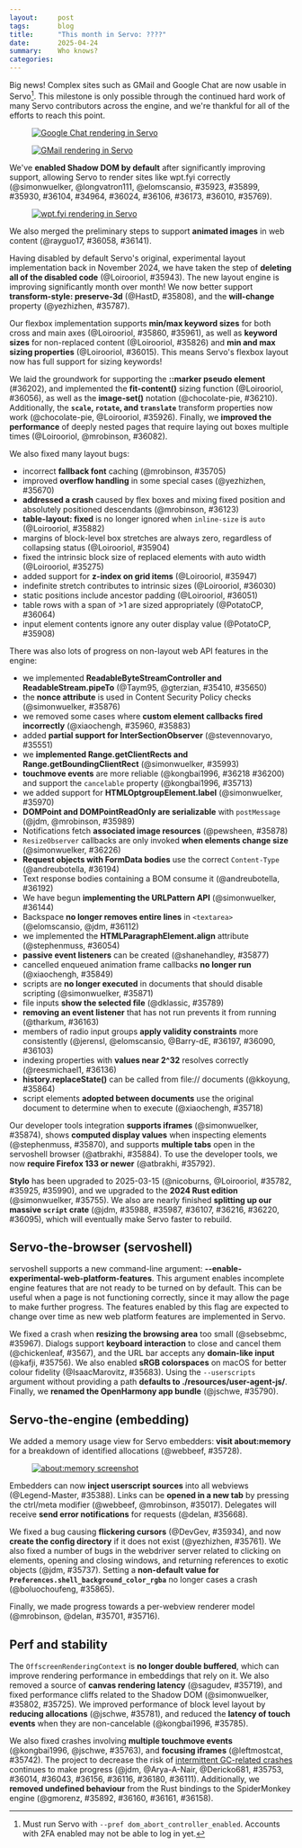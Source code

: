 ```yaml
---
layout:     post
tags:       blog
title:      "This month in Servo: ????"
date:       2025-04-24
summary:    Who knows?
categories:
---
```


Big news! Complex sites such as GMail and Google Chat are now usable in Servo[^1]. This milestone is only possible through the continued hard work of many Servo contributors across the engine, and we're thankful for all of the efforts to reach this point.

[^1]: Must run Servo with `--pref dom_abort_controller_enabled`. Accounts with 2FA enabled may not be able to log in yet.

<figure><a href="{{ '/img/blog/servo-gchat.png' | url }}"><img alt="Google Chat rendering in Servo" src="{{ '/img/blog/servo-gchat.png' | url }}"></a></figure>
<figure><a href="{{ '/img/blog/servo-gmail.png' | url }}"><img alt="GMail rendering in Servo" src="{{ '/img/blog/servo-gmail.png' | url }}"></a></figure>

We've **enabled Shadow DOM by default** after significantly improving support, allowing Servo to render sites like wpt.fyi correctly (@simonwuelker, @longvatron111, @elomscansio, #35923, #35899, #35930, #36104, #34964, #36024, #36106, #36173, #36010, #35769).

<figure><a href="{{ '/img/blog/servo-wptfyi.png' | url }}"><img alt="wpt.fyi rendering in Servo" src="{{ '/img/blog/servo-wptfyi.png' | url }}"></a></figure>

We also merged the preliminary steps to support **animated images** in web content (@rayguo17, #36058, #36141).

Having disabled by default Servo's original, experimental layout implementation back in November 2024, we have taken the step of **deleting all of the disabled code** (@Loirooriol, #35943). The new layout engine is improving significantly month over month! We now better support **transform-style: preserve-3d** (@HastD, #35808), and the **will-change** property (@yezhizhen, #35787).

Our flexbox implementation supports **min/max keyword sizes** for both cross and main axes (@Loirooriol, #35860, #35961), as well as **keyword sizes** for non-replaced content (@Loirooriol, #35826) and **min and max sizing properties** (@Loirooriol, #36015). This means Servo's flexbox layout now has full support for sizing keywords!

We laid the groundwork for supporting the **::marker pseudo element** (#36202), and implemented the **fit-content()** sizing function (@Loirooriol, #36056), as well as the **image-set()** notation (@chocolate-pie, #36210). Additionally, the **`scale`, `rotate`, and `translate`** transform properties now work (@chocolate-pie, @Loirooriol, #35926). Finally, we **improved the performance** of deeply nested pages that require laying out boxes multiple times (@Loirooriol, @mrobinson, #36082).

We also fixed many layout bugs:
* incorrect **fallback font** caching (@mrobinson, #35705)
* improved **overflow handling** in some special cases (@yezhizhen, #35670)
* **addressed a crash** caused by flex boxes and mixing fixed position and absolutely positioned descendants (@mrobinson, #36123)
* **table-layout: fixed** is no longer ignored when `inline-size` is `auto` (@Loirooriol, #35882)
* margins of block-level box stretches are always zero, regardless of collapsing status (@Loirooriol, #35904)
* fixed the intrinsic block size of replaced elements with auto width (@Loirooriol, #35275)
* added support for **z-index on grid items** (@Loirooriol, #35947)
* indefinite stretch contributes to intrinsic sizes (@Loirooriol, #36030)
* static positions include ancestor padding (@Loirooriol, #36051)
* table rows with a span of >1 are sized appropriately (@PotatoCP, #36064)
* input element contents ignore any outer display value (@PotatoCP, #35908)

There was also lots of progress on non-layout web API features in the engine:
* we implemented **ReadableByteStreamController and ReadableStream.pipeTo** (@Taym95, @gterzian, #35410, #35650)
* the **nonce attribute** is used in Content Security Policy checks (@simonwuelker, #35876)
* we removed some cases where **custom element callbacks fired incorrectly** (@xiaochengh, #35960, #35883)
* added **partial support for InterSectionObserver** (@stevennovaryo, #35551)
* we **implemented Range.getClientRects and Range.getBoundingClientRect** (@simonwuelker, #35993)
* **touchmove events** are more reliable (@kongbai1996, #36218 #36200) and support the `cancelable` property (@kongbai1996, #35713)
* we added support for **HTMLOptgroupElement.label** (@simonwuelker, #35970)
* **DOMPoint and DOMPointReadOnly are serializable** with `postMessage` (@jdm, @mrobinson, #35989)
* Notifications fetch **associated image resources** (@pewsheen, #35878)
* `ResizeObserver` callbacks are only invoked **when elements change size** (@simonwuelker, #36226)
* **Request objects with FormData bodies** use the correct `Content-Type` (@andreubotella, #36194)
* Text response bodies containing a BOM consume it (@andreubotella, #36192)
* We have begun **implementing the URLPattern API** (@simonwuelker, #36144)
* Backspace **no longer removes entire lines** in `<textarea>` (@elomscansio, @jdm, #36112)
* we implemented the **HTMLParagraphElement.align** attribute (@stephenmuss, #36054)
* **passive event listeners** can be created (@shanehandley, #35877)
* cancelled enqueued animation frame callbacks **no longer run** (@xiaochengh, #35849)
* scripts are **no longer executed** in documents that should disable scripting (@simonwuelker, #35871)
* file inputs **show the selected file** (@dklassic, #35789)
* **removing an event listener** that has not run prevents it from running (@tharkum, #36163)
* members of radio input groups **apply validity constraints** more consistently (@jerensl, @elomscansio, @Barry-dE, #36197, #36090, #36103)
* indexing properties with **values near 2^32** resolves correctly (@reesmichael1, #36136)
* **history.replaceState()** can be called from file:// documents (@kkoyung, #35864)
* script elements **adopted between documents** use the original document to determine when to execute (@xiaochengh, #35718)

Our developer tools integration **supports iframes** (@simonwuelker, #35874), shows **computed display values** when inspecting elements (@stephenmuss, #35870), and supports **multiple tabs** open in the servoshell browser (@atbrakhi, #35884). To use the developer tools, we now **require Firefox 133 or newer** (@atbrakhi, #35792).

**Stylo** has been upgraded to 2025-03-15 (@nicoburns, @Loirooriol, #35782, #35925, #35990), and we upgraded to the **2024 Rust edition** (@simonwuelker, #35755).
We also are nearly finished **splitting up our massive `script` crate** (@jdm, #35988, #35987, #36107, #36216, #36220, #36095), which will eventually make Servo faster to rebuild.

## Servo-the-browser (servoshell)

servoshell supports a new command-line argument: **--enable-experimental-web-platform-features**. This argument enables incomplete engine features
that are not ready to be turned on by default. This can be useful when a page is not functioning correctly, since it may allow the page to make further progress.
The features enabled by this flag are expected to change over time as new web platform features are implemented in Servo.

We fixed a crash when **resizing the browsing area** too small (@sebsebmc, #35967).
Dialogs support **keyboard interaction** to close and cancel them (@chickenleaf, #3567), and the URL bar accepts any **domain-like input** (@kafji, #35756).
We also enabled **sRGB colorspaces** on macOS for better colour fidelity (@IsaacMarovitz, #35683).
Using the `--userscripts` argument without providing a path **defaults to ./resources/user-agent-js/**.
Finally, we **renamed the OpenHarmony app bundle** (@jschwe, #35790).

## Servo-the-engine (embedding)

We added a memory usage view for Servo embedders: **visit about:memory** for a breakdown of identified allocations (@webbeef, #35728).

<figure><a href="{{ '/img/blog/servo-aboutmemory.png' | url }}"><img alt="about:memory screenshot" src="{{ '/img/blog/servo-aboutmemory.png' | url }}"></a></figure>

Embedders can now **inject userscript sources** into all webviews (@Legend-Master, #35388).
Links can be **opened in a new tab** by pressing the ctrl/meta modifier (@webbeef, @mrobinson, #35017).
Delegates will receive **send error notifications** for requests (@delan, #35668).

We fixed a bug causing **flickering cursors** (@DevGev, #35934), and now **create the config directory** if it does not exist (@yezhizhen, #35761).
We also fixed a number of bugs in the webdriver server related to clicking on elements, opening and closing windows, and returning references to exotic objects (@jdm, #35737).
Setting a **non-default value for `Preferences.shell_background_color_rgba`** no longer cases a crash (@boluochoufeng, #35865).

Finally, we made progress towards a per-webview renderer model (@mrobinson, @delan, #35701, #35716).

## Perf and stability

The `OffscreenRenderingContext` is **no longer double buffered**, which can improve rendering performance in embeddings that rely on it.
We also removed a source of **canvas rendering latency** (@sagudev, #35719), and fixed performance cliffs related to the Shadow DOM (@simonwuelker, #35802, #35725).
We improved performance of block level layout by **reducing allocations** (@jschwe, #35781), and reduced the **latency of touch events** when they are non-cancelable (@kongbai1996, #35785).

We also fixed crashes involving **multiple touchmove events** (@kongbai1996, @jschwe, #35763), and **focusing iframes** (@leftmostcat, #35742).
The project to decrease the risk of [intermittent GC-related crashes](https://github.com/servo/servo/issues/33140) continues to make progress (@jdm, @Arya-A-Nair, @Dericko681, #35753, #36014, #36043, #36156, #36116, #36180, #36111).
Additionally, we **removed undefined behaviour** from the Rust bindings to the SpiderMonkey engine (@gmorenz, #35892, #36160, #36161, #36158).

<style>
    ._correction {
        max-width: 33em;
        margin: 1em auto;
        border-bottom: 1px solid;
        padding-bottom: 1em;
    }
    ._note {
        margin: 1em 1em;
        border-left: 1px solid;
        padding-left: 1em;
        opacity: 0.75;
    }
</style>